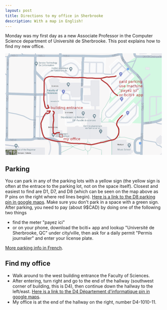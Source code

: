```yaml
---
layout: post
title: Directions to my office in Sherbrooke
description: With a map in English!
---
```


Monday was my first day as a new Associate Professor in the Computer
Science department of Université de Sherbrooke. This post explains how
to find my new office.

![map to toby's office](/assets/img/2024-06-20-directions/map-to-tobys-office.png)

## Parking

You can park in any of the parking lots with a yellow sign (the yellow
sign is often at the entrace to the parking lot, not on the space
itself). Closest and easiest to find are D1, D7, and D8 (which can be
seen on the map above as P pins on the right where red lines
begin). [Here is a link to the D8 parking pin in google
maps](https://www.google.com/maps/place/Parking+lot,+Sherbrooke,+QC+J1K+2R1/@45.3804825,-71.9239084,18z/data=!4m6!3m5!1s0x4cb7b34c11026637:0x6686fd98d6d677f7!8m2!3d45.3807453!4d-71.9242623!16s%2Fg%2F11c1fb82m8?entry=ttu). Make
sure you don't park in a space with a green sign.  After parking, you
need to pay (about 9$CAD) by doing one of the following two things

* find the meter "payez ici" 
* or on your phone, download the bciti+ app and lookup "Université de
  Sherbrooke, QC" under city/ville, then ask for a daily permit
  "Permis journalier" and enter your license plate.
  
[More parking info in French](https://www.usherbrooke.ca/smsp/mobilite-durable-et-stationnement/stationnement/campus-principal).

## Find my office

* Walk around to the west building entrance the Faculty of Sciences.
* After entering, turn right and go to the end of the hallway (southwest
  corner of building, this is D4), then continue down the hallway to the
  left/east.
  [Here is a link to the D4 Département d'informatique pin in google maps](https://www.google.com/maps/place/D%C3%A9partement+d'informatique/@45.3800077,-71.9262366,18z/data=!3m1!5s0x4cb7b34c4db21369:0x6e37adfd88431762!4m6!3m5!1s0x4cb7b34c51870cd1:0x277ef2fa64651959!8m2!3d45.3798731!4d-71.9266534!16s%2Fg%2F11_p_wjx1?entry=ttu).
* My office is at the end of the hallway on the right, number D4-1010-11.
